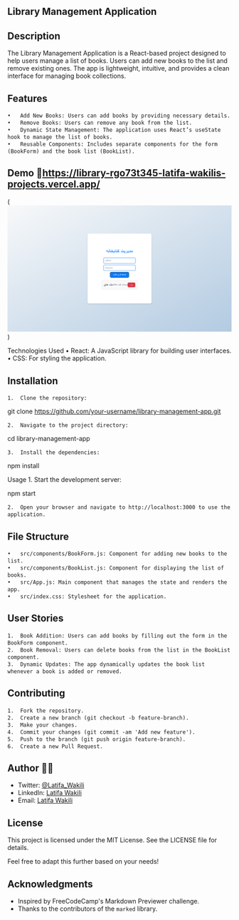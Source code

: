 ## Library Management Application

## Description

The Library Management Application is a React-based project designed to help users manage a list of books. Users can add new books to the list and remove existing ones. The app is lightweight, intuitive, and provides a clean interface for managing book collections.

## Features
	•	Add New Books: Users can add books by providing necessary details.
	•	Remove Books: Users can remove any book from the list.
	•	Dynamic State Management: The application uses React’s useState hook to manage the list of books.
	•	Reusable Components: Includes separate components for the form (BookForm) and the book list (BookList).

## Demo 📸https://library-rgo73t345-latifa-wakilis-projects.vercel.app/
(![library.png](library.png))

Technologies Used
	•	React: A JavaScript library for building user interfaces.
	•	CSS: For styling the application.

## Installation
	1.	Clone the repository:

git clone https://github.com/your-username/library-management-app.git


	2.	Navigate to the project directory:

cd library-management-app


	3.	Install the dependencies:

npm install

Usage
	1.	Start the development server:

npm start


	2.	Open your browser and navigate to http://localhost:3000 to use the application.

## File Structure
	•	src/components/BookForm.js: Component for adding new books to the list.
	•	src/components/BookList.js: Component for displaying the list of books.
	•	src/App.js: Main component that manages the state and renders the app.
	•	src/index.css: Stylesheet for the application.

## User Stories
	1.	Book Addition: Users can add books by filling out the form in the BookForm component.
	2.	Book Removal: Users can delete books from the list in the BookList component.
	3.	Dynamic Updates: The app dynamically updates the book list whenever a book is added or removed.

## Contributing
	1.	Fork the repository.
	2.	Create a new branch (git checkout -b feature-branch).
	3.	Make your changes.
	4.	Commit your changes (git commit -am 'Add new feature').
	5.	Push to the branch (git push origin feature-branch).
	6.	Create a new Pull Request.




## Author 👩‍💻
- Twitter: [@Latifa_Wakili](https://x.com/WakiliLatifa?t=wlHTh8JuyFprQsN_hZQGWQ&s=08)
- LinkedIn: [Latifa Wakili](https://www.linkedin.com/in/latifa-wakili-68423b277?utm_source=share&utm_campaign=share_via&utm_content=profile&utm_medium=android_app)
- Email: [Latifa Wakili](saavenwakili@gmail.com)


## License
This project is licensed under the MIT License. See the LICENSE file for details.

Feel free to adapt this further based on your needs!


## Acknowledgments

- Inspired by FreeCodeCamp's Markdown Previewer challenge.
- Thanks to the contributors of the `marked` library.

